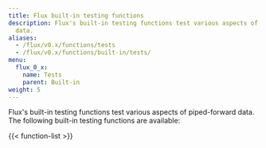 ```yaml
---
title: Flux built-in testing functions
description: Flux's built-in testing functions test various aspects of piped-forward
  data.
aliases:
  - /flux/v0.x/functions/tests
  - /flux/v0.x/functions/built-in/tests/
menu:
  flux_0_x:
    name: Tests
    parent: Built-in
weight: 5
---
```


Flux's built-in testing functions test various aspects of piped-forward data.
The following built-in testing functions are available:

{{< function-list >}}

